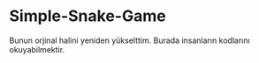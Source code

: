 # Simple-Snake-Game

Bunun orjinal halini yeniden yükselttim. Burada insanların kodlarını okuyabilmektir. 

